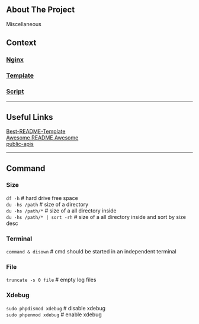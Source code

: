 ## About The Project
Miscellaneous  

## Context

### [Nginx](nginx)
### [Template](template)
### [Script](script)


---
## Useful Links
[Best-README-Template](https://github.com/othneildrew/Best-README-Template)  
[Awesome README Awesome](https://github.com/matiassingers/awesome-readme)  
[public-apis](https://github.com/public-apis/public-apis)


--- 
## Command

### Size   
`df -h` # hard drive free space   
`du -hs /path` # size of a directory   
`du -hs /path/*` # size of a all directory inside   
`du -hs /path/* | sort -rh` # size of a all directory inside and sort by size desc  

### Terminal
`command & disown` # cmd should be started in an independent terminal  

### File  
`truncate -s 0 file` # empty log files  

### Xdebug
`sudo phpdismod xdebug` # disable xdebug  
`sudo phpenmod xdebug` # enable xdebug  



